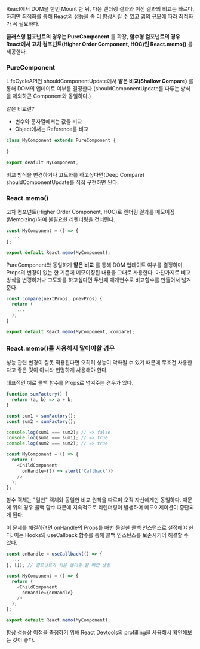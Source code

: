 React에서 DOM을 한번 Mount 한 뒤, 다음 렌더링 결과와 이전 결과의 비교는 빠르다. 하지만 최적화를 통해 React의 성능을 좀 더 향상시킬 수 있고 앱의 규모에 따라 최적화가 꼭 필요하다.

**클래스형 컴포넌트의 경우는 PureComponent** 를 확장, **함수형 컴포넌트의 경우 React에서 고차 컴포넌트(Higher Order Component, HOC)인 React.memo()** 를 제공한다.

<h3>PureComponent</h3>

LifeCycleAPI인 shouldComponentUpdate에서 **얕은 비교(Shallow Compare)** 를 통해 DOM의 업데이트 여부를 결정한다.(shouldComponentUpdate를 다루는 방식을 제외하곤 Component와 동일하다.)

얕은 비교란?
<ul>
  <li>변수와 문자열에서는 값을 비교</li>
  <li>Object에서는 Reference를 비교</li>
</ul>

```javascript
class MyComponent extends PureComponent {
  ...
}

export deafult MyComponent;
```

비교 방식을 변경하거나 고도화를 하고싶다면(Deep Compare) shouldComponentUpdate를 직접 구현하면 된다.

<h3>React.memo()</h3>

고차 컴포넌트(Higher Order Component, HOC)로 렌더링 결과를 메모이징(Memoizing)하여 불필요한 리렌더링을 건너뛴다.


```javascript
const MyComponent = () => {
  ...
};

export default React.memo(MyComponent);
```

PureComponent와 동일하게 **얕은 비교** 를 통해 DOM 업데이트 여부를 결정하며, Props의 변경이 없는 한 기존에 메모이징된 내용을 그대로 사용한다.
마찬가지로 비교방식을 변경하거나 고도화를 하고싶다면 두번째 매개변수로 비교함수를 만들어서 넘겨준다.

```javascript
const compare(nextProps, prevPros) {
  return (
    ...
  );
}

export default React.memo(MyComponent, compare);
```

<h3>React.memo()를 사용하지 말아야할 경우</h3>

성능 관련 변경이 잘못 적용된다면 오히려 성능이 악화될 수 있기 때문에 무조건 사용한다고 좋은 것이 아니라 현명하게 사용해야 한다.

대표적인 예로 콜백 함수를 Props로 넘겨주는 경우가 있다.

```javascript
function sumFactory() {
  return (a, b) => a + b;
}

const sum1 = sumFactory();
const sum2 = sumFactory();

console.log(sum1 === sum2); // => false
console.log(sum1 === sum1); // => true
console.log(sum2 === sum2); // => true

const MyComponent = () => {
  return (
    <ChildComponent 
      onHandle={() => alert('Callback')}
    />
  );
};
```

함수 객체는 "일반" 객체와 동일한 비교 원칙을 따르며 오직 자신에게만 동일하다. 때문에 위의 경우 콜백 함수 때문에 지속적으로 리렌더링이 발생하며 메모이제이션이 중단되게 된다.

이 문제를 해결하려면 onHandle의 Props를 매번 동일한 콜백 인스턴스로 설정해야 한다. 이는 Hooks의 useCallback 함수를 통해 콜백 인스턴스를 보존시키어 해결할 수 있다.

```javascript
const onHandle = useCallback(() => {
  ...
}, []); // 컴포넌트가 처음 렌더링 될 때만 생성

const MyComponent = () => {
  return (
    <ChildComponent 
      onHandle={onHandle}
    />
  );
};

export default React.memo(MyComponent);
```

항상 성능상 이점을 측정하기 위해 React Devtools의 profilling을 사용해서 확인해보는 것이 좋다.
